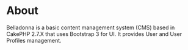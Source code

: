 # About

Belladonna is a basic content management system (CMS) based in CakePHP 2.7.X that uses Bootstrap 3 for UI.
It provides User and User Profiles management.